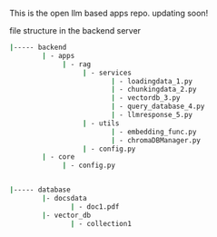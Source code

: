 This is the open llm based apps repo. updating soon!




file structure in the backend server


```bash
|----- backend
        | - apps
             | - rag 
                  | - services
                         | - loadingdata_1.py
                         | - chunkingdata_2.py
                         | - vectordb_3.py
                         | - query_database_4.py
                         | - llmresponse_5.py
                  | - utils
                         | - embedding_func.py
                         | - chromaDBManager.py
                  | - config.py
        | - core
             | - config.py


|----- database
        |- docsdata
               | - doc1.pdf
        |- vector_db
               | - collection1

```
              

